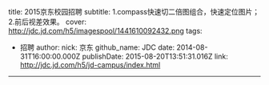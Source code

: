 title: 2015京东校园招聘
subtitle: 1.compass快速切二倍图组合，快速定位图片；2.前后视差效果。
cover: http://jdc.jd.com/h5/imagespool/1441610092432.png
tags:
  - 招聘
author:
  nick: 京东
  github_name: JDC
date: 2014-08-31T16:00:00.000Z
publishDate: 2015-08-20T13:51:31.016Z
link: http://jdc.jd.com/h5/jd-campus/index.html
---